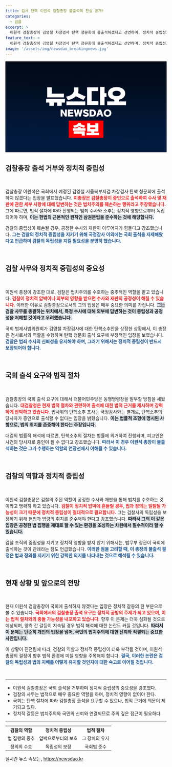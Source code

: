 ```yaml
---
title: 검사 탄핵 이원석 검찰총장 불출석의 진실 공개!
categories:
  - 법률
excerpt: >
  이원석 검찰총장이 김영철 차장검사 탄핵 청문회에 불출석하겠다고 선언하며, 정치적 중립성과 수사의 공정성을 지키기 위한 법치주의 원칙을 강조했다. 그는 국회 출석이 수사와 재판에 부당한 영향을 줄 수 있다고 경고했다.
feature_text: >
  이원석 검찰총장이 김영철 차장검사 탄핵 청문회에 불출석하겠다고 선언하며, 정치적 중립성과 수사의 공정성을 지키기 위한 법치주의 원칙을 강조했다. 그는 국회 출석이 수사와 재판에 부당한 영향을 줄 수 있다고 경고했다.
image: '/assets/img/newsdao_breakingnews.jpg'
---
```


<p><img src="/assets/img/newsdao_breakingnews.jpg" alt="pcversion 속보" /></p>

<h2 data-ke-size="size26">검찰총장 출석 거부와 정치적 중립성</h2>

<p data-ke-size="size16">&nbsp;</p>

<p>검찰총장 이원석은 국회에서 예정된 김영철 서울북부지검 차장검사 탄핵 청문회에 출석하지 않겠다는 입장을 발표했습니다. <b><span style="color: #ee2323;">이총장은 검찰총장이 증인으로 출석하여 수사 및 재판에 관한 세부 사항에 대해 답변하는 것은 법치주의를 훼손하는 행위라고 주장했습니다.</span></b> 그에 따르면, 법적 절차에 따라 진행되는 범죄 수사와 소추는 정치적 영향으로부터 독립되어야 하며, <b><span style="background-color: #21538527;">이는 헌법의 근본적인 원칙인 삼권분립을 준수하는 것에 해당합니다.</span></b> </p>

<p>검찰의 중립성이 훼손될 경우, 공정한 수사와 재판이 이루어지기 힘들다고 강조했습니다. <b><span style="color: #1a5490;">그는 검찰의 정치적 중립성을 지키기 위해 국정감사 이외에는 국회 출석을 자제해왔다고 언급하며 검찰의 독립성을 지킬 필요성을 분명히 했습니다.</span></b> </p>

<p data-ke-size="size16">&nbsp;</p>

<h2 data-ke-size="size26">검찰 사무와 정치적 중립성의 중요성</h2>

<p data-ke-size="size16">&nbsp;</p>

<p>이원석 총장이 강조한 대로, 검찰은 법치주의를 수호하는 중추적인 역할을 맡고 있습니다. <b><span style="color: #ee2323;">검찰이 정치적 압박이나 외부의 영향을 받으면 수사와 재판의 공정성이 해칠 수 있습니다.</span></b> 이러한 이유로 검찰총장으로서의 그의 입장은 매우 중요한 의미를 가집니다. <b><span style="background-color: #21538527;">그는 검찰 사무를 총괄하는 위치에서, 특정 수사에 대해 외부에 답변하는 것이 중립성과 공정성을 저해할 것이라고 우려했습니다.</span></b> </p>

<p>국회 법제사법위원회가 김영철 차장검사에 대한 탄핵소추안을 상정한 상황에서, 이 총장은 검사로서의 역할을 수행하며 탄핵 청문회 출석 요구에 부정적인 입장을 보였습니다. <b><span style="color: #1a5490;">검찰은 범죄 수사의 신뢰성을 유지해야 하며, 그러기 위해서는 정치적 중립성이 반드시 보장되어야 합니다.</span></b> </p>

<p data-ke-size="size16">&nbsp;</p>

<h2 data-ke-size="size26">국회 출석 요구와 법적 절차</h2>

<p data-ke-size="size16">&nbsp;</p>

<p>검찰총장의 국회 출석 요구에 대해서 더불어민주당은 동행명령장을 발부할 방침을 세웠습니다. <b><span style="color: #ee2323;">대검찰청은 현재 법적 절차와 관련하여 출석에 대한 법적 근거를 제시하며 강력하게 반박하고 있습니다.</span></b> 법사위의 탄핵소추 조사는 국정감사와는 별개로, 탄핵소추의 당사자가 증인으로 출석할 수 없다는 입장을 밝혔습니다. <b><span style="background-color: #21538527;">이는 법률적 조항에 명시된 사항으로, 법의 취지를 존중해야 한다는 주장입니다.</span></b> </p>

<p>대검의 법률적 해석에 따르면, 탄핵소추의 절차는 법률에 의거하여 진행되며, 피고인은 사건의 당사자로 증인이 될 수 없다고 강조했습니다. <b><span style="color: #1a5490;">따라서 이 경우 이원석 총장이 불출석하는 것은 그가 수행하는 역할의 연장선에서 이해될 수 있습니다.</span></b> </p>

<p data-ke-size="size16">&nbsp;</p>

<h2 data-ke-size="size26">검찰의 역할과 정치적 중립성</h2>

<p data-ke-size="size16">&nbsp;</p>

<p>이원석 검찰총장은 검찰의 주된 역할이 공정한 수사와 재판을 통해 법치를 수호하는 것이라고 명확히 하고 있습니다. <b><span style="color: #ee2323;">검찰이 정치적 압박에 흔들릴 경우, 법과 정의는 일탈될 가능성이 크기 때문에 정치적 중립성이 절대적으로 필요합니다.</span></b> 그는 검찰사의 독립성을 보장하기 위해 헌법과 법령의 취지를 준수해야 한다고 강조했습니다. <b><span style="background-color: #21538527;">따라서 그의 이 같은 입장은 공정한 법 집행을 제대로 할 수 있는 환경을 조성하는 차원에서 필수적이라 할 수 있습니다.</span></b> </p>

<p>검찰 조직의 중립성을 지키고 정치적 영향을 받지 않기 위해서는, 법무부 장관이 국회에 출석하는 것이 관례라는 점도 언급했습니다. <b><span style="color: #1a5490;">이러한 점을 고려할 때, 이 총장의 불출석 결정은 법과 정의를 지키기 위한 강력한 의지를 나타내는 것으로 해석될 수 있습니다.</span></b> </p>

<p data-ke-size="size16">&nbsp;</p>

<h2 data-ke-size="size26">현재 상황 및 앞으로의 전망</h2>

<p data-ke-size="size16">&nbsp;</p>

<p>현재 이원석 검찰총장이 국회에 출석하지 않겠다는 입장은 정치적 갈등의 한 부분으로 볼 수 있습니다. <b><span style="color: #ee2323;">국회에서의 검찰총장 출석 요구는 정치적 공방의 주제가 되고 있으며, 이는 법적 절차와의 충돌 가능성을 내포하고 있습니다.</span></b> 향후 이 문제는 더욱 심화될 것으로 예상되며, 양측 간 갈등이 지속될 경우 법적 해석에 대한 논란도 커질 것입니다. <b><span style="background-color: #21538527;">따라서 이 문제는 단순히 개인의 입장을 넘어, 국민의 법치주의에 대한 신뢰와 직결되는 중요한 사안입니다.</span></b> </p>

<p>이 상황이 진전됨에 따라, 검찰의 역할과 정치적 중립성이 더욱 부각될 것이며, 이원석 총장의 결정이 향후 법적 환경에 미칠 영향을 주목해야 합니다. <b><span style="color: #1a5490;">결국, 이러한 논란은 검찰의 독립성과 법의 지배를 어떻게 유지할 것인지에 대한 숙고로 이어질 것입니다.</span></b> </p>

<p data-ke-size="size16">&nbsp;</p> 

<hr />

<ul>
    <li>이원석 검찰총장은 국회 출석을 거부하며 정치적 중립성의 중요성을 강조했다.</li>
    <li>검찰의 사무는 법적으로 매우 중요한 역할을 하며, 정치적 영향이 없어야 한다.</li>
    <li>국회는 탄핵 절차에 따라 검찰총장 출석을 요구할 수 있으나, 법적 근거에 의문이 제기되고 있다.</li>
    <li>정치적 갈등은 법치주의와 국민의 신뢰와 연결되므로 주의 깊은 접근이 필요하다.</li>
</ul>

<hr />

<table style="width: 100%; border-collapse: collapse;">
    <tr>
        <td style="text-align: center; height: 17px;"><b>검찰의 역할</b></td>
        <td style="text-align: center; height: 17px;"><b>정치적 중립성</b></td>
        <td style="text-align: center; height: 17px;"><b>법적 절차</b></td>
    </tr>
    <tr>
        <td style="text-align: center; height: 17px;">법 집행의 중추</td>
        <td style="text-align: center; height: 17px;">압박으로부터의 보호</td>
        <td style="text-align: center; height: 17px;">그 장치의 유지</td>
    </tr>
    <tr>
        <td style="text-align: center; height: 17px;">정의의 수호</td>
        <td style="text-align: center; height: 17px;">독립성의 보장</td>
        <td style="text-align: center; height: 17px;">국회법 준수</td>
    </tr>
</table>
실시간 뉴스 속보는, <a href="https://newsdao.kr" rel="dofollow">https://newsdao.kr</a>


